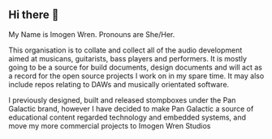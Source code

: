 ## Hi there 👋

My Name is Imogen Wren. Pronouns are She/Her.

This organisation is to collate and collect all of the audio development aimed at musicans, guitarists, bass players and performers. It is mostly going to be a source for
build documents, design documents and will act as a record for the open source projects I work on in my spare time. It may also include repos relating to DAWs and musically 
orientated software.

I previously designed, built and released stompboxes under the Pan Galactic brand, however I have decided to make Pan Galactic a source of educational content regarded technology and embedded systems, and move 
my more commercial projects to Imogen Wren Studios

<!--

**Here are some ideas to get you started:**

🙋‍♀️ A short introduction - what is your organization all about?
🌈 Contribution guidelines - how can the community get involved?
👩‍💻 Useful resources - where can the community find your docs? Is there anything else the community should know?
🍿 Fun facts - what does your team eat for breakfast?
🧙 Remember, you can do mighty things with the power of [Markdown](https://docs.github.com/github/writing-on-github/getting-started-with-writing-and-formatting-on-github/basic-writing-and-formatting-syntax)
-->
